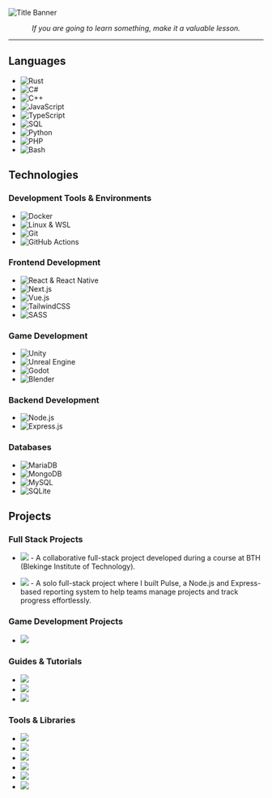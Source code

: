 ![Title Banner](TitleBanner.gif)

<div align="center">

_If you are going to learn something, make it a valuable lesson._

</div>

---

## Languages

* ![Rust](https://img.shields.io/badge/-Rust-000?&logo=Rust&logoColor=E57324)
* ![C#](https://img.shields.io/badge/-C%23-000?&logo=.net&logoColor=239120)
* ![C++](https://img.shields.io/badge/-C++-000?&logo=c%2b%2b&logoColor=00599C)
* ![JavaScript](https://img.shields.io/badge/-JavaScript-000?&logo=JavaScript&logoColor=F7DF1E)
* ![TypeScript](https://img.shields.io/badge/-TypeScript-000?&logo=TypeScript&logoColor=007ACC)
* ![SQL](https://img.shields.io/badge/-SQL-000?&logo=MySQL&logoColor=4479A1)
* ![Python](https://img.shields.io/badge/-Python-000?&logo=Python&logoColor=3776AB)
* ![PHP](https://img.shields.io/badge/-PHP-000?&logo=PHP&logoColor=777BB4)
* ![Bash](https://img.shields.io/badge/-Bash-000?&logo=GNU-Bash&logoColor=4EAA25)

## Technologies

### Development Tools & Environments

* ![Docker](https://img.shields.io/badge/-Docker-000?&logo=Docker&logoColor=2496ED)
* ![Linux & WSL](https://img.shields.io/badge/-Linux%20&%20WSL-000?&logo=Linux&logoColor=FCC624)
* ![Git](https://img.shields.io/badge/-Git-000?&logo=Git&logoColor=F05032)
* ![GitHub Actions](https://img.shields.io/badge/-GitHub%20Actions-000?&logo=GitHub-Actions&logoColor=2088FF)

### Frontend Development

* ![React & React Native](https://img.shields.io/badge/-React%20&%20Native-000?&logo=React&logoColor=61DAFB)
* ![Next.js](https://img.shields.io/badge/-Next.js-000?&logo=Next.js&logoColor=61DAFB)
* ![Vue.js](https://img.shields.io/badge/-Vue.js-000?&logo=Vue.js&logoColor=4FC08D)
* ![TailwindCSS](https://img.shields.io/badge/-TailwindCSS-000?&logo=Tailwind-CSS&logoColor=06B6D4)
* ![SASS](https://img.shields.io/badge/-SASS-000?&logo=SASS&logoColor=CC6699)

### Game Development

* ![Unity](https://img.shields.io/badge/-Unity-000?&logo=Unity&logoColor=FFFFFF)
* ![Unreal Engine](https://img.shields.io/badge/-Unreal%20Engine-000?&logo=Unreal-Engine&logoColor=FFFFFF)
* ![Godot](https://img.shields.io/badge/-Godot-000?&logo=Godot-Engine&logoColor=478CBF)
* ![Blender](https://img.shields.io/badge/-Blender-000?&logo=Blender&logoColor=F5792A)

### Backend Development

* ![Node.js](https://img.shields.io/badge/-Node.js-000?&logo=node.js&logoColor=339933)
* ![Express.js](https://img.shields.io/badge/-Express.js-000?&logo=Express&logoColor=FFFFFF)

### Databases

* ![MariaDB](https://img.shields.io/badge/-MariaDB-000?&logo=MariaDB&logoColor=003545)
* ![MongoDB](https://img.shields.io/badge/-MongoDB-000?&logo=MongoDB&logoColor=47A248)
* ![MySQL](https://img.shields.io/badge/-MySQL-000?&logo=MySQL&logoColor=4479A1)
* ![SQLite](https://img.shields.io/badge/-SQLite-000?&logo=SQLite&logoColor=003B57)

## Projects

### Full Stack Projects

* [![](https://img.shields.io/badge/-🤝%20vteam6-000)](https://github.com/Mooney91/vteam6-HT23) - A collaborative full-stack project developed during a course at BTH (Blekinge Institute of Technology).

* [![](https://img.shields.io/badge/-📊%20Pulse-000)](https://github.com/robjoh01/pulse-ht23) - A solo full-stack project where I built Pulse, a Node.js and Express-based reporting system to help teams manage projects and track progress effortlessly.

### Game Development Projects

* [![](https://img.shields.io/badge/-🎮%20Seek%20Edge%20%7C%20A%20Call%20Of%20Duty%20Clone%20Game%20%7C%20Made%20With%20Unity-000)](https://mrrobinofficial.itch.io/seek-edge)

### Guides & Tutorials

* [![](https://img.shields.io/badge/-📚%20Guide%20for%20learning%20Unreal%20Engine-000)](https://github.com/MrRobinOfficial/Guide-UnrealEngine)
* [![](https://img.shields.io/badge/-📚%20Guide%20for%20integrating%20Dear%20ImGui%20to%20Unity-000)](https://github.com/MrRobinOfficial/Guide-UnityDearImGui)
* [![](https://img.shields.io/badge/-📚%20Guide%20for%20adding%20Steam%20Netcode%20For%20GameObjects%20to%20Unity-000)](https://github.com/MrRobinOfficial/Guide-UnitySteamNetcodeGameObjects)

### Tools & Libraries

* [![](https://img.shields.io/badge/-💾%20Save%20System%20for%20Godot%20in%20C%23-000)](https://github.com/MrRobinOfficial/Godot-Saveable)
* [![](https://img.shields.io/badge/-🕹️%20Unity%20Input%20System%20Extension%20for%20Racing%20Wheel-000)](https://github.com/MrRobinOfficial/Unity-Inputter)
* [![](https://img.shields.io/badge/-🚗%20Vehicle%20System%20for%20Unreal%20Engine%20in%20C%2B%2B-000)](https://github.com/MrRobinOfficial/Unreal-NebulousVehicle)
* [![](https://img.shields.io/badge/-📈%20Easing%20Functions%20Collection%20for%20C%23%2C%20Python%2C%20and%20C%2B%2B-000)](https://github.com/MrRobinOfficial/EasingFunctions)
* [![](https://img.shields.io/badge/-🚌%20Event%20Bus%20System%20for%20Unreal%20Engine-000)](https://github.com/MrRobinOfficial/Unreal-EventBus)
* [![](https://img.shields.io/badge/-🕒%20Editor%20for%20Date%20Time%20and%20Timespan%20in%20Unreal%20Engine-000)](https://github.com/MrRobinOfficial/Unreal-CommonTime)
